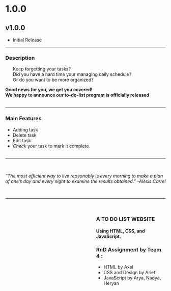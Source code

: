 <h1><b>1.0.0</b></h1>
<h2>v1.0.0</h2>
<ul><li>Initial Release</li></ul>

__________

<h3>Description</h3>
<p><ul>Keep forgetting your tasks?<br>Did you have a hard time your managing daily schedule?<br>Or do you want to be more organized?<br></ul>

<b>Good news for you, we get you covered!<br> We happy to announce our to-do-list program is officially released</b><br><br>

---------------


<h3>Main Features</h3>
<p><ul>
<li>Adding task</li>
<li>Delete task</li>
<li>Edit task</li>
<li><i>Check</i> your task to mark it complete</li><br>
</ul>

-----------------

<br><p><i>“The most efficient way to live reasonably is every morning to make a plan of one’s day and every night to examine the results obtained.”
-Alexis Carrel</i></p><br>

-----------------

<br><ul><ul><ul><ul><ul><ul><ul><ul><ul><ul><ul><ul><h3><b>A TO DO LIST WEBSITE</b></h3></h3>
<h4>Using HTML, CSS, and JavaScript.</h4>
<h3>RnD Assignment by Team 4 :</h3>
<ul> <li>HTML by Axel</li>
<li>CSS and Design by Arief</li>
<li>JavaScript by Arya, Nadya, Heryan</li></ul></ul></ul></ul></ul></ul></ul></ul></ul></ul></ul></ul></ul>